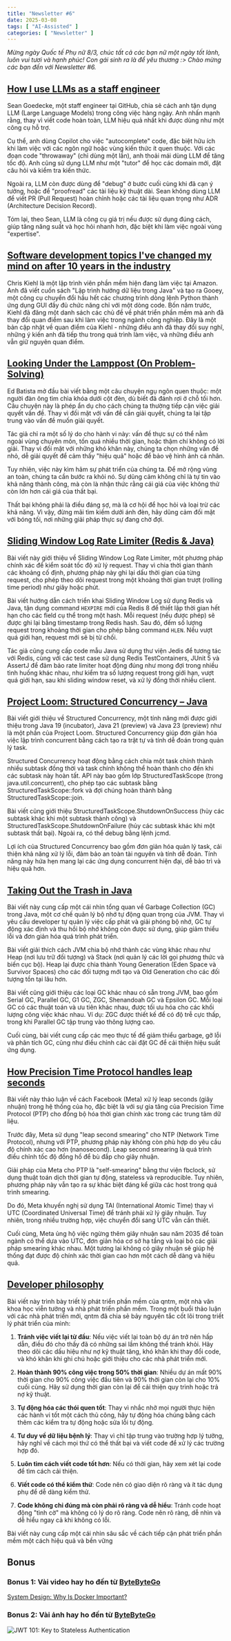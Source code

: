 ```yaml
---
title: "Newsletter #6"
date: 2025-03-08
tags: [ "AI-Assisted" ]
categories: [ "Newsletter" ]
---
```


<i>
Mừng ngày Quốc tế Phụ nữ 8/3, chúc tất cả các bạn nữ một ngày tốt lành, luôn vui tươi và hạnh phúc!
Con gái sinh ra là để yêu thương :>
Chào mừng các bạn đến với Newsletter #6.
</i>

## [How I use LLMs as a staff engineer](https://www.seangoedecke.com/how-i-use-llms/)

Sean Goedecke, một staff engineer tại GitHub, chia sẻ cách anh tận dụng LLM (Large Language Models) trong công việc hàng ngày. Anh nhấn mạnh rằng, thay vì viết code hoàn toàn, LLM hiệu quả nhất khi được dùng như một công cụ hỗ trợ.

Cụ thể, anh dùng Copilot cho việc "autocomplete" code, đặc biệt hữu ích khi làm việc với các ngôn ngữ hoặc vùng kiến thức ít quen thuộc. Với các đoạn code "throwaway" (chỉ dùng một lần), anh thoải mái dùng LLM để tăng tốc độ. Anh cũng sử dụng LLM như một "tutor" để học các domain mới, đặt câu hỏi và kiểm tra kiến thức.

Ngoài ra, LLM còn được dùng để "debug" ở bước cuối cùng khi đã cạn ý tưởng, hoặc để "proofread" các tài liệu kỹ thuật dài. Sean không dùng LLM để viết PR (Pull Request) hoàn chỉnh hoặc các tài liệu quan trọng như ADR (Architecture Decision Record).

Tóm lại, theo Sean, LLM là công cụ giá trị nếu được sử dụng đúng cách, giúp tăng năng suất và học hỏi nhanh hơn, đặc biệt khi làm việc ngoài vùng "expertise".

## [Software development topics I've changed my mind on after 10 years in the industry](https://chriskiehl.com/article/thoughts-after-10-years)

Chris Kiehl là một lập trình viên phần mềm hiện đang làm việc tại Amazon. Anh đã viết cuốn sách "Lập trình hướng dữ liệu trong Java" và tạo ra Gooey, một công cụ chuyển đổi hầu hết các chương trình dòng lệnh Python thành ứng dụng GUI đầy đủ chức năng chỉ với một dòng code. Bốn năm trước, Kiehl đã đăng một danh sách các chủ đề về phát triển phần mềm mà anh đã thay đổi quan điểm sau khi làm việc trong ngành công nghiệp. Đây là một bản cập nhật về quan điểm của Kiehl - những điều anh đã thay đổi suy nghĩ, những ý kiến anh đã tiếp thu trong quá trình làm việc, và những điều anh vẫn giữ nguyên quan điểm.

## [Looking Under the Lamppost (On Problem-Solving)](https://www.edbatista.com/2025/01/looking-under-the-lamppost-on-problem-solving.html)

Ed Batista mở đầu bài viết bằng một câu chuyện ngụ ngôn quen thuộc: một người đàn ông tìm chìa khóa dưới cột đèn, dù biết đã đánh rơi ở chỗ tối hơn. Câu chuyện này là phép ẩn dụ cho cách chúng ta thường tiếp cận việc giải quyết vấn đề. Thay vì đối mặt với vấn đề cần giải quyết, chúng ta lại tập trung vào vấn đề muốn giải quyết.

Tác giả chỉ ra một số lý do cho hành vi này: vấn đề thực sự có thể nằm ngoài vùng chuyên môn, tốn quá nhiều thời gian, hoặc thậm chí không có lời giải. Thay vì đối mặt với những khó khăn này, chúng ta chọn những vấn đề nhỏ, dễ giải quyết để cảm thấy "hiệu quả" hoặc để bảo vệ hình ảnh cá nhân.

Tuy nhiên, việc này kìm hãm sự phát triển của chúng ta. Để mở rộng vùng an toàn, chúng ta cần bước ra khỏi nó. Sự dũng cảm không chỉ là tự tin vào khả năng thành công, mà còn là nhận thức rằng cái giá của việc không thử còn lớn hơn cái giá của thất bại.

Thất bại không phải là điều đáng sợ, mà là cơ hội để học hỏi và loại trừ các khả năng. Vì vậy, đừng mãi tìm kiếm dưới ánh đèn, hãy dũng cảm đối mặt với bóng tối, nơi những giải pháp thực sự đang chờ đợi.

## [Sliding Window Log Rate Limiter (Redis & Java)](https://foojay.io/today/sliding-window-log-rate-limiter-redis-java/)

Bài viết này giới thiệu về Sliding Window Log Rate Limiter, một phương pháp chính xác để kiểm soát tốc độ xử lý request. Thay vì chia thời gian thành các khoảng cố định, phương pháp này ghi lại dấu thời gian của từng request, cho phép theo dõi request trong một khoảng thời gian trượt (rolling time period) như giây hoặc phút.

Bài viết hướng dẫn cách triển khai Sliding Window Log sử dụng Redis và Java, tận dụng command `HEXPIRE` mới của Redis 8 để thiết lập thời gian hết hạn cho các field cụ thể trong một hash. Mỗi request (nếu được phép) sẽ được ghi lại bằng timestamp trong Redis hash. Sau đó, đếm số lượng request trong khoảng thời gian cho phép bằng command `HLEN`. Nếu vượt quá giới hạn, request mới sẽ bị từ chối.

Tác giả cũng cung cấp code mẫu Java sử dụng thư viện Jedis để tương tác với Redis, cùng với các test case sử dụng Redis TestContainers, JUnit 5 và AssertJ để đảm bảo rate limiter hoạt động đúng như mong đợi trong nhiều tình huống khác nhau, như kiểm tra số lượng request trong giới hạn, vượt quá giới hạn, sau khi sliding window reset, và xử lý đồng thời nhiều client.

## [Project Loom: Structured Concurrency – Java](https://foojay.io/today/project-loom-structured-concurrency-java/)

Bài viết giới thiệu về Structured Concurrency, một tính năng mới được giới thiệu trong Java 19 (incubator), Java 21 (preview) và Java 23 (preview) như là một phần của Project Loom. Structured Concurrency giúp đơn giản hóa việc lập trình concurrent bằng cách tạo ra trật tự và tính dễ đoán trong quản lý task.

Structured Concurrency hoạt động bằng cách chia một task chính thành nhiều subtask đồng thời và task chính không thể hoàn thành cho đến khi các subtask này hoàn tất. API này bao gồm lớp StructuredTaskScope (trong java.util.concurrent), cho phép tạo các subtask bằng StructuredTaskScope::fork và đợi chúng hoàn thành bằng StructuredTaskScope::join.

Bài viết cũng giới thiệu StructuredTaskScope.ShutdownOnSuccess (hủy các subtask khác khi một subtask thành công) và StructuredTaskScope.ShutdownOnFailure (hủy các subtask khác khi một subtask thất bại). Ngoài ra, có thể debug bằng lệnh jcmd.

Lợi ích của Structured Concurrency bao gồm đơn giản hóa quản lý task, cải thiện khả năng xử lý lỗi, đảm bảo an toàn tài nguyên và tính dễ đoán. Tính năng này hứa hẹn mang lại các ứng dụng concurrent hiện đại, dễ bảo trì và hiệu quả hơn.

## [Taking Out the Trash in Java](https://medium.com/@benweidig/taking-out-the-trash-in-java-19bcc0c7bd0c)

Bài viết này cung cấp một cái nhìn tổng quan về Garbage Collection (GC) trong Java, một cơ chế quản lý bộ nhớ tự động quan trọng của JVM. Thay vì yêu cầu developer tự quản lý việc cấp phát và giải phóng bộ nhớ, GC tự động xác định và thu hồi bộ nhớ không còn được sử dụng, giúp giảm thiểu lỗi và đơn giản hóa quá trình phát triển.

Bài viết giải thích cách JVM chia bộ nhớ thành các vùng khác nhau như Heap (nơi lưu trữ đối tượng) và Stack (nơi quản lý các lời gọi phương thức và biến cục bộ). Heap lại được chia thành Young Generation (Eden Space và Survivor Spaces) cho các đối tượng mới tạo và Old Generation cho các đối tượng tồn tại lâu hơn.

Bài viết cũng giới thiệu các loại GC khác nhau có sẵn trong JVM, bao gồm Serial GC, Parallel GC, G1 GC, ZGC, Shenandoah GC và Epsilon GC. Mỗi loại GC có các thuật toán và ưu tiên khác nhau, được tối ưu hóa cho các khối lượng công việc khác nhau. Ví dụ: ZGC được thiết kế để có độ trễ cực thấp, trong khi Parallel GC tập trung vào thông lượng cao.

Cuối cùng, bài viết cung cấp các mẹo thực tế để giảm thiểu garbage, gỡ lỗi và phân tích GC, cũng như điều chỉnh các cài đặt GC để cải thiện hiệu suất ứng dụng.

## [How Precision Time Protocol handles leap seconds](https://engineering.fb.com/2025/02/03/production-engineering/how-precision-time-protocol-ptp-handles-leap-seconds/)

Bài viết này thảo luận về cách Facebook (Meta) xử lý leap seconds (giây nhuận) trong hệ thống của họ, đặc biệt là với sự gia tăng của Precision Time Protocol (PTP) cho đồng bộ hóa thời gian chính xác trong các trung tâm dữ liệu.

Trước đây, Meta sử dụng "leap second smearing" cho NTP (Network Time Protocol), nhưng với PTP, phương pháp này không còn phù hợp do yêu cầu độ chính xác cao hơn (nanosecond). Leap second smearing là quá trình điều chỉnh tốc độ đồng hồ để bù đắp cho giây nhuận.

Giải pháp của Meta cho PTP là "self-smearing" bằng thư viện fbclock, sử dụng thuật toán dịch thời gian tự động, stateless và reproducible. Tuy nhiên, phương pháp này vẫn tạo ra sự khác biệt đáng kể giữa các host trong quá trình smearing.

Do đó, Meta khuyến nghị sử dụng TAI (International Atomic Time) thay vì UTC (Coordinated Universal Time) để tránh phải xử lý giây nhuận. Tuy nhiên, trong nhiều trường hợp, việc chuyển đổi sang UTC vẫn cần thiết.

Cuối cùng, Meta ủng hộ việc ngừng thêm giây nhuận sau năm 2035 để toàn ngành có thể dựa vào UTC, đơn giản hóa cơ sở hạ tầng và loại bỏ các giải pháp smearing khác nhau. Một tương lai không có giây nhuận sẽ giúp hệ thống đạt được độ chính xác thời gian cao hơn một cách dễ dàng và hiệu quả.

## [Developer philosophy](https://qntm.org/devphilo)

Bài viết này trình bày triết lý phát triển phần mềm của qntm, một nhà văn khoa học viễn tưởng và nhà phát triển phần mềm. Trong một buổi thảo luận với các nhà phát triển mới, qntm đã chia sẻ bảy nguyên tắc cốt lõi trong triết lý phát triển của mình:

1. **Tránh việc viết lại từ đầu**: Nếu việc viết lại toàn bộ dự án trở nên hấp dẫn, điều đó cho thấy đã có những sai lầm không thể tránh khỏi. Hãy theo dõi các dấu hiệu như nợ kỹ thuật tăng, khó khăn khi thay đổi code, và khó khăn khi ghi chú hoặc giới thiệu cho các nhà phát triển mới.

2. **Hoàn thành 90% công việc trong 50% thời gian**: Nhiều dự án mất 90% thời gian cho 90% công việc đầu tiên và 90% thời gian còn lại cho 10% cuối cùng. Hãy sử dụng thời gian còn lại để cải thiện quy trình hoặc trả nợ kỹ thuật.

3. **Tự động hóa các thói quen tốt**: Thay vì nhắc nhở mọi người thực hiện các hành vi tốt một cách thủ công, hãy tự động hóa chúng bằng cách thêm các kiểm tra tự động hoặc sửa lỗi tự động.

4. **Tư duy về dữ liệu bệnh lý**: Thay vì chỉ tập trung vào trường hợp lý tưởng, hãy nghĩ về cách mọi thứ có thể thất bại và viết code để xử lý các trường hợp đó.

5. **Luôn tìm cách viết code tốt hơn**: Nếu có thời gian, hãy xem xét lại code để tìm cách cải thiện.

6. **Viết code có thể kiểm thử**: Code nên có giao diện rõ ràng và ít tác dụng phụ để dễ dàng kiểm thử.

7. **Code không chỉ đúng mà còn phải rõ ràng và dễ hiểu**: Tránh code hoạt động "tình cờ" mà không có lý do rõ ràng. Code nên rõ ràng, dễ nhìn và dễ hiểu ngay cả khi không có lỗi.

Bài viết này cung cấp một cái nhìn sâu sắc về cách tiếp cận phát triển phần mềm một cách hiệu quả và bền vững


## Bonus

### Bonus 1: Vài video hay ho đến từ [ByteByteGo](https://bytebytego.com/)

[System Design: Why Is Docker Important?](https://www.youtube.com/watch?v=QEzbZKtLi-g)

### Bonus 2: Vài ảnh hay ho đến từ [ByteByteGo](https://bytebytego.com/)

![JWT 101: Key to Stateless Authentication](img/fc4c9cac-3046-4b45-9dd8-7dccc79b4e2c_1280x1608.gif)
